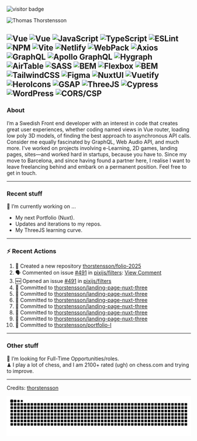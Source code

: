 <img src="https://visitor-badge.laobi.icu/badge?page_id=thorstensson" alt="visitor badge"/></p>

![Thomas Thorstensson](https://github.com/user-attachments/assets/ac4417b0-aae0-422a-b866-3b8120c2d6ff)

![Vue](https://img.shields.io/badge/NUXT-fffff?style=for-the-badge&color=000000)
![Vue](https://img.shields.io/badge/Vue-ffffff?style=for-the-badge&color=000000)
![JavaScript](https://img.shields.io/badge/JavaScript-ffffff?style=for-the-badge&color=000000)
![TypeScript](https://img.shields.io/badge/TypeScript-ffffff?style=for-the-badge&color=000000)
![ESLint](https://img.shields.io/badge/ESLint-ffffff?style=for-the-badge&color=000000)
![NPM](https://img.shields.io/badge/NPM-ffffff?style=for-the-badge&color=000000)
![Vite](https://img.shields.io/badge/Vite-ffffff?style=for-the-badge&color=000000)
![Netlify](https://img.shields.io/badge/Netlify-ffffff?style=for-the-badge&color=000000)
![WebPack](https://img.shields.io/badge/WebPack-ffffff?style=for-the-badge&color=000000)
![Axios](https://img.shields.io/badge/Axios-ffffff?style=for-the-badge&color=000000)
![GraphQL](https://img.shields.io/badge/GraphQL-ffffff?style=for-the-badge&color=000000)
![Apollo GraphQL](https://img.shields.io/badge/Apollo%20GraphQL-ffffff?style=for-the-badge&color=000000)
![Hygraph](https://img.shields.io/badge/Hygraph-ffffff?style=for-the-badge&color=000000)
![AirTable](https://img.shields.io/badge/AirTable-ffffff?style=for-the-badge&color=000000)
![SASS](https://img.shields.io/badge/SASS-ffffff?style=for-the-badge&color=000000)
![BEM](https://img.shields.io/badge/BEM-ffffff?style=for-the-badge&color=000000)
![Flexbox](https://img.shields.io/badge/Flexbox-ffffff?style=for-the-badge&color=000000)
![BEM](https://img.shields.io/badge/BEM-ffffff?style=for-the-badge&color=000000)
![TailwindCSS](https://img.shields.io/badge/TailwindCSS-ffffff?style=for-the-badge&color=000000)
![Figma](https://img.shields.io/badge/Figma-ffffff?style=for-the-badge&color=000000)
![NuxtUI](https://img.shields.io/badge/NuxtUI-ffffff?style=for-the-badge&color=000000)
![Vuetify](https://img.shields.io/badge/Vuetify-ffffff?style=for-the-badge&color=000000)
![HeroIcons](https://img.shields.io/badge/HeroIcons-ffffff?style=for-the-badge&color=000000)
![GSAP](https://img.shields.io/badge/GSAP-ffffff?style=for-the-badge&color=000000)
![ThreeJS](https://img.shields.io/badge/ThreeJS-ffffff?style=for-the-badge&color=000000)
![Cypress](https://img.shields.io/badge/Cypress-ffffff?style=for-the-badge&color=000000)
![WordPress](https://img.shields.io/badge/WordPress-ffffff?style=for-the-badge&color=000000)
![CORS/CSP](https://img.shields.io/badge/CORS/CSP-ffffff?style=for-the-badge&color=000000)
---
### About
I’m a Swedish Front end developer with an interest in code that creates great user experiences, whether coding named views in Vue router, loading low poly 3D models, of finding the best approach to asynchronous API calls. Consider me equally fascinated by GraphQL, Web Audio API, and much more. I've worked on projects involving e-Learning, 2D games, landing pages, sites—and worked hard in startups, because you have to. Since my move to Barcelona, and since having found a partner here, I realise I want to leave freelancing behind and embark on a permanent position. Feel free to get in touch.

---
### Recent stuff
🔭 I’m currently working on ... 
- My next Portfolio (Nuxt).
- Updates and iterations to my repos.
- My ThreeJS learning curve.

---
### :zap: Recent Actions
<!--START_SECTION:activity-->
1. 🎉 Created a new repository [thorstensson/folio-2025](https://github.com/thorstensson/folio-2025)
2. 🗣 Commented on issue [#491](https://github.com/pixijs/filters/issues/491) in [pixijs/filters](https://github.com/pixijs/filters): [View Comment](https://github.com/pixijs/filters/issues/491#issuecomment-2708843548)
3. 🆕 Opened an issue [#491](https://github.com/pixijs/filters/issues/491) in [pixijs/filters](https://github.com/pixijs/filters)
4. 📝 Committed to [thorstensson/landing-page-nuxt-three](https://github.com/thorstensson/landing-page-nuxt-three/commit/b6770537e6713051b9ee1f71401051f29099f815)
5. 📝 Committed to [thorstensson/landing-page-nuxt-three](https://github.com/thorstensson/landing-page-nuxt-three/commit/bb0eca348efdac59f63cfec3e1c4274b9958c9a7)
6. 📝 Committed to [thorstensson/landing-page-nuxt-three](https://github.com/thorstensson/landing-page-nuxt-three/commit/58daeb56b9a04d0431b5ddca78f28d75bcdfb8a0)
7. 📝 Committed to [thorstensson/landing-page-nuxt-three](https://github.com/thorstensson/landing-page-nuxt-three/commit/5c9505e9c28a65e317f99df5894422c274af4ced)
8. 📝 Committed to [thorstensson/landing-page-nuxt-three](https://github.com/thorstensson/landing-page-nuxt-three/commit/68c7fffc92658c92f330fb0794329e05876d4cb9)
9. 📝 Committed to [thorstensson/landing-page-nuxt-three](https://github.com/thorstensson/landing-page-nuxt-three/commit/3c539e9e9a65fa72a32c23a1a50f4b20d4db694c)
10. 📝 Committed to [thorstensson/portfolio-I](https://github.com/thorstensson/portfolio-I/commit/813a024a3ad171004ec3ebf631bb24e0eee4157d)
<!--END_SECTION:activity-->

---
### Other stuff
💼 I’m looking for Full-Time Opportunities/roles.<br>
♟ I play a lot of chess, and I am 2100+ rated (ugh) on chess.com and trying to improve.


-----
Credits: [thorstensson](https://github.com/thorstensson)

![Snake animation](https://raw.githubusercontent.com/thorstensson/thorstensson/output/github-contribution-grid-snake-dark.svg)
